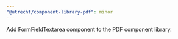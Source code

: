 ```yaml
---
"@utrecht/component-library-pdf": minor
---
```


Add FormFieldTextarea component to the PDF component library.
